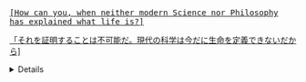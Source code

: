 <samp><a href="https://youtu.be/YZX58fDhebc?t=206">[How can you, when neither modern Science nor Philosophy has explained what life is?]

  「それを証明することは不可能だ。現代の科学は今だに生命を定義できないだから]</a>
</stamp>
<details>
  <stamp>
    <a href="https://youtu.be/Fl-aSTa4VdQ"> </a>
  </stamp>
</details>
